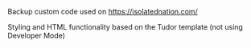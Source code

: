 Backup custom code used on https://isolatednation.com/

Styling and HTML functionality based on the Tudor template (not using Developer Mode)